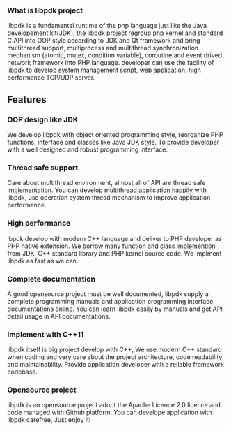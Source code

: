 ### What is libpdk project

libpdk is a fundamental runtime of the php language just like the Java developement kit(JDK), the libpdk project regroup php kernel and standard C API into OOP style according to JDK and Qt framework and bring multithread support, multiprocess and multithread synchronization mechanism (atomic, mutex, condition variable), coroutine and event drived network framework into PHP language. developer can use the facility of libpdk to develop system management script, web application, high performance TCP/UDP server. 

## Features
### OOP design like JDK
We develop libpdk with object oriented programming style, reorganize PHP functions, interface and classes like Java JDK style. To provide developer with a well designed and robust programming interface.

### Thread safe support
Care about multithread environment, almost all of API are thread safe implementation. You can develop multithread application happily with libpdk, use operation system thread mechanism to improve application performance.

### High performance
ibpdk develop with modern C++ language and deliver to PHP developer as PHP native extension. We borrow many function and class implemention from JDK, C++ standard library and PHP kernel source code. We implment libpdk as fast as we can.

### Complete documentation
A good opensource project must be well documented, libpdk supply a complete programming manuals and application programming interface documentations online. You can learn libpdk easily by manuals and get API detail usage in API documentations.

### Implement with C++11
libpdk itself is big project develop with C++, We use modern C++ standard when coding and very care about the project architecture, code readability and maintainability. Provide application developer with a reliable framework codebase.

### Opensource project
libpdk is an opensource project adopt the Apache Licence 2.0 licence and code managed with Github platform, You can develope application with libpdk carefree, Just enjoy it!
